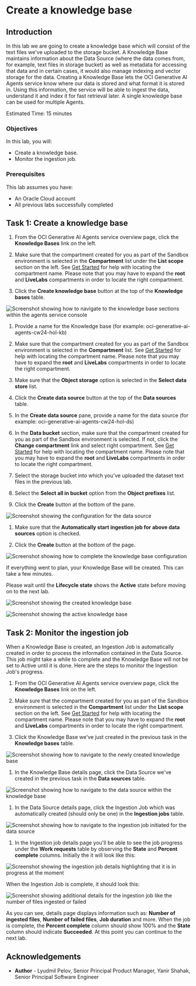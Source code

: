 # Create a knowledge base

## Introduction

In this lab we are going to create a knowledge base which will consist of the text files we've uploaded to the storage bucket.
A Knowledge Base maintains information about the Data Source (where the data comes from, for example, text files in storage bucket) as well as metadata for accessing that data and in certain cases, it would also manage indexing and vector storage for the data.
Creating a Knowledge Base lets the OCI Generative AI Agents service know where our data is stored and what format it is stored in. Using this information, the service will be able to ingest the data, understand it and index it for fast retrieval later.
A single knowledge base can be used for multiple Agents.

Estimated Time: 15 minutes

### Objectives

In this lab, you will:

* Create a knowledge base.
* Monitor the ingestion job.

### Prerequisites

This lab assumes you have:

* An Oracle Cloud account
* All previous labs successfully completed

## Task 1: Create a knowledge base

1. From the OCI Generative AI Agents service overview page, click the **Knowledge Bases** link on the left.

1. Make sure that the compartment created for you as part of the Sandbox environment is selected in the **Compartment** list under the **List scope** section on the left. See [Get Started](?lab=cloud-login-livelabs2) for help with locating the compartment name. Please note that you may have to expand the **root** and **LiveLabs** compartments in order to locate the right compartment.

1. Click the **Create knowledge base** button at the top of the **Knowledge bases** table.

  ![Screenshot showing how to navigate to the knowledge base sections within the agents service console](./images/knowledge-base-navigation.png)

1. Provide a name for the Knowledge base (for example: oci-generative-ai-agents-cw24-hol-kb)

1. Make sure that the compartment created for you as part of the Sandbox environment is selected in the **Compartment** list. See [Get Started](?lab=cloud-login-livelabs2) for help with locating the compartment name. Please note that you may have to expand the **root** and **LiveLabs** compartments in order to locate the right compartment.

1. Make sure that the **Object storage** option is selected in the **Select data store** list.

1. Click the **Create data source** button at the top of the **Data sources** table.

1. In the **Create data source** pane, provide a name for the data source (for example: oci-generative-ai-agents-cw24-hol-ds)

1. In the **Data bucket** section, make sure that the compartment created for you as part of the Sandbox environment is selected. If not, click the **Change compartment** link and select right compartment. See [Get Started](?lab=cloud-login-livelabs2) for help with locating the compartment name. Please note that you may have to expand the **root** and **LiveLabs** compartments in order to locate the right compartment.

1. Select the storage bucket into which you've uploaded the dataset text files in the previous lab.

1. Select the **Select all in bucket** option from the **Object prefixes** list.

1. Click the **Create** button at the bottom of the pane.

  ![Screenshot showing the configuration for the data source](./images/create-data-source.png)

1. Make sure that the **Automatically start ingestion job for above data sources** option is checked.

1. Click the **Create** button at the bottom of the page.

  ![Screenshot showing how to complete the knowledge base configuration](./images/create-knowledge-base.png)

If everything went to plan, your Knowledge Base will be created. This can take a few minutes.

Please wait until the **Lifecycle state** shows the **Active** state before moving on to the next lab.

  ![Screenshot showing the created knowledge base](./images/knowledge-base-created.png)

  ![Screenshot showing the active knowledge base](./images/knowledge-base-active.png)

## Task 2: Monitor the ingestion job

When a Knowledge Base is created, an Ingestion Job is automatically created in order to process the information contained in the Data Source.
This job might take a while to complete and the Knowledge Base will not be set to Active until it is done.
Here are the steps to monitor the Ingestion Job's progress.

1. From the OCI Generative AI Agents service overview page, click the **Knowledge Bases** link on the left.

1. Make sure that the compartment created for you as part of the Sandbox environment is selected in the **Compartment** list under the **List scope** section on the left. See [Get Started](?lab=cloud-login-livelabs2) for help with locating the compartment name. Please note that you may have to expand the **root** and **LiveLabs** compartments in order to locate the right compartment.

1. Click the Knowledge Base we've just created in the previous task in the **Knowledge bases** table.

  ![Screenshot showing how to navigate to the newly created knowledge base](./images/view-knowledge-base-navigation.png)

1. In the Knowledge Base details page, click the Data Source we've created in the previous task in the **Data sources** table.

  ![Screenshot showing how to navigate to the data source within the knowledge base](./images/data-source-navigation.png)

1. In the Data Source details page, click the Ingestion Job which was automatically created (should only be one) in the **Ingestion jobs** table.

  ![Screenshot showing how to navigate to the ingestion job initiated for the data source](./images/ingestion-job-navigation.png)

1. In the Ingestion job details page you'll be able to see the job progress under the **Work requests** table by observing the **State** and **Percent complete** columns. Initially the it will look like this:

  ![Screenshot showing the ingestion job details highlighting that it is in progress at the moment](./images/ingestion-job-details.png)

  When the Ingestion Job is complete, it should look this:

  ![Screenshot showing additional details for the ingestion job like the number of files ingested or failed](./images/ingestion-job-completed.png)

  As you can see, details page displays information such as: **Number of ingested files**, **Number of failed files**, **Job duration** and more. When the job is complete, the **Percent complete** column should show 100% and the **State** column should indicate **Succeeded**. At this point you can continue to the next lab.

## Acknowledgements

* **Author** - Lyudmil Pelov, Senior Principal Product Manager, Yanir Shahak, Senior Principal Software Engineer
